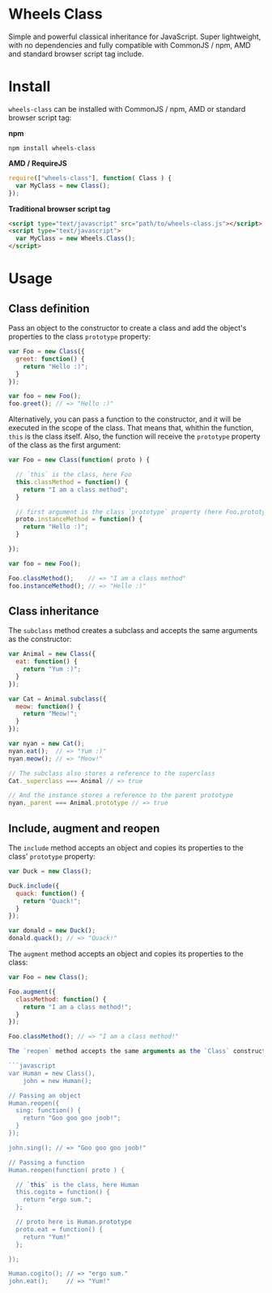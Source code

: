 Wheels Class
===========

Simple and powerful classical inheritance for JavaScript. Super lightweight, with no dependencies and fully compatible with CommonJS / npm, AMD and standard browser script tag include.


Install
=======

`wheels-class` can be installed with CommonJS / npm, AMD or standard browser script tag:

**npm**

```shell
npm install wheels-class
```

**AMD / RequireJS**

```javascript
require(["wheels-class"], function( Class ) {
  var MyClass = new Class();
});
```

**Traditional browser script tag**

```html
<script type="text/javascript" src="path/to/wheels-class.js"></script>
<script type="text/javascript">
  var MyClass = new Wheels.Class();
</script>
```


Usage
=====

Class definition
----------------

Pass an object to the constructor to create a class and add the object's properties to the class `prototype` property:

```javascript
var Foo = new Class({
  greet: function() {
    return "Hello :)";
  }
});

var foo = new Foo();
foo.greet(); // => "Hello :)"
```

Alternatively, you can pass a function to the constructor, and it will be executed in the scope of the class. That means that, whithin the function, `this` is the class itself. Also, the function will receive the `prototype` property of the class as the first argument:

```javascript
var Foo = new Class(function( proto ) {

  // `this` is the class, here Foo
  this.classMethod = function() {
    return "I am a class method";
  }

  // first argument is the class `prototype` property (here Foo.prototype)
  proto.instanceMethod = function() {
    return "Hello :)";
  }

});

var foo = new Foo();

Foo.classMethod();    // => "I am a class method"
foo.instanceMethod(); // => "Hello :)"
```

Class inheritance
-----------------

The `subclass` method creates a subclass and accepts the same arguments as the constructor:

```javascript
var Animal = new Class({
  eat: function() {
    return "Yum :)";
  }
});

var Cat = Animal.subclass({
  meow: function() {
    return "Meow!";
  }
});

var nyan = new Cat();
nyan.eat();  // => "Yum :)"
nyan.meow(); // => "Meow!"

// The subclass also stores a reference to the superclass
Cat._superclass === Animal // => true

// And the instance stores a reference to the parent prototype
nyan._parent === Animal.prototype // => true
```

Include, augment and reopen
---------------------------

The `include` method accepts an object and copies its properties to the class' `prototype` property:

```javascript
var Duck = new Class();

Duck.include({
  quack: function() {
    return "Quack!";
  }
});

var donald = new Duck();
donald.quack(); // => "Quack!"
```

The `augment` method accepts an object and copies its properties to the class:

```javascript
var Foo = new Class();

Foo.augment({
  classMethod: function() {
    return "I am a class method!";
  }
});

Foo.classMethod(); // => "I am a class method!"

The `reopen` method accepts the same arguments as the `Class` constructor: if you pass an object, its properties get added to the class prototype, if you pass a function it is executed in the scope of the class, passing the prototype as the first argument.

```javascript
var Human = new Class(),
    john = new Human();

// Passing an object
Human.reopen({
  sing: function() {
    return "Goo goo goo joob!";
  }
});

john.sing(); // => "Goo goo goo joob!"

// Passing a function
Human.reopen(function( proto ) {

  // `this` is the class, here Human
  this.cogito = function() {
    return "ergo sum.";
  };

  // proto here is Human.prototype
  proto.eat = function() {
    return "Yum!"
  };

});

Human.cogito(); // => "ergo sum."
john.eat();     // => "Yum!"
```
